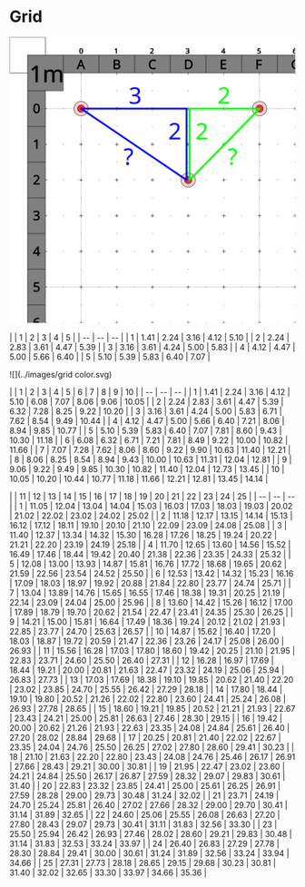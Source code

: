 # Grid

![](../images/grid.svg)

|  | 1 | 2 | 3 | 4 | 5 |
| -- | -- | -- |
| 1 | 1.41 | 2.24 | 3.16 | 4.12 | 5.10 |
| 2 | 2.24 | 2.83 | 3.61 | 4.47 | 5.39 |
| 3 | 3.16 | 3.61 | 4.24 | 5.00 | 5.83 |
| 4 | 4.12 | 4.47 | 5.00 | 5.66 | 6.40 |
| 5 | 5.10 | 5.39 | 5.83 | 6.40 | 7.07 |



![](../images/grid color.svg)


|  | 1 | 2 | 3 | 4 | 5 | 6 | 7 | 8 | 9 | 10 |
| -- | -- | -- |
| 1 | 1.41 | 2.24 | 3.16 | 4.12 | 5.10 | 6.08 | 7.07 | 8.06 | 9.06 | 10.05 |
| 2 | 2.24 | 2.83 | 3.61 | 4.47 | 5.39 | 6.32 | 7.28 | 8.25 | 9.22 | 10.20 |
| 3 | 3.16 | 3.61 | 4.24 | 5.00 | 5.83 | 6.71 | 7.62 | 8.54 | 9.49 | 10.44 |
| 4 | 4.12 | 4.47 | 5.00 | 5.66 | 6.40 | 7.21 | 8.06 | 8.94 | 9.85 | 10.77 |
| 5 | 5.10 | 5.39 | 5.83 | 6.40 | 7.07 | 7.81 | 8.60 | 9.43 | 10.30 | 11.18 |
| 6 | 6.08 | 6.32 | 6.71 | 7.21 | 7.81 | 8.49 | 9.22 | 10.00 | 10.82 | 11.66 |
| 7 | 7.07 | 7.28 | 7.62 | 8.06 | 8.60 | 9.22 | 9.90 | 10.63 | 11.40 | 12.21 |
| 8 | 8.06 | 8.25 | 8.54 | 8.94 | 9.43 | 10.00 | 10.63 | 11.31 | 12.04 | 12.81 |
| 9 | 9.06 | 9.22 | 9.49 | 9.85 | 10.30 | 10.82 | 11.40 | 12.04 | 12.73 | 13.45 |
| 10 | 10.05 | 10.20 | 10.44 | 10.77 | 11.18 | 11.66 | 12.21 | 12.81 | 13.45 | 14.14 |


|  | 11 | 12 | 13 | 14 | 15 | 16 | 17 | 18 | 19 | 20 | 21 | 22 | 23 | 24 | 25 |
| -- | -- | -- |
| 1  | 11.05 | 12.04 | 13.04 | 14.04 | 15.03 | 16.03 | 17.03 | 18.03 | 19.03 | 20.02 | 21.02 | 22.02 | 23.02 | 24.02 | 25.02 |
| 2  | 11.18 | 12.17 | 13.15 | 14.14 | 15.13 | 16.12 | 17.12 | 18.11 | 19.10 | 20.10 | 21.10 | 22.09 | 23.09 | 24.08 | 25.08 |
| 3  | 11.40 | 12.37 | 13.34 | 14.32 | 15.30 | 16.28 | 17.26 | 18.25 | 19.24 | 20.22 | 21.21 | 22.20 | 23.19 | 24.19 | 25.18 |
| 4  | 11.70 | 12.65 | 13.60 | 14.56 | 15.52 | 16.49 | 17.46 | 18.44 | 19.42 | 20.40 | 21.38 | 22.36 | 23.35 | 24.33 | 25.32 |
| 5  | 12.08 | 13.00 | 13.93 | 14.87 | 15.81 | 16.76 | 17.72 | 18.68 | 19.65 | 20.62 | 21.59 | 22.56 | 23.54 | 24.52 | 25.50 |
| 6  | 12.53 | 13.42 | 14.32 | 15.23 | 16.16 | 17.09 | 18.03 | 18.97 | 19.92 | 20.88 | 21.84 | 22.80 | 23.77 | 24.74 | 25.71 |
| 7  | 13.04 | 13.89 | 14.76 | 15.65 | 16.55 | 17.46 | 18.38 | 19.31 | 20.25 | 21.19 | 22.14 | 23.09 | 24.04 | 25.00 | 25.96 |
| 8  | 13.60 | 14.42 | 15.26 | 16.12 | 17.00 | 17.89 | 18.79 | 19.70 | 20.62 | 21.54 | 22.47 | 23.41 | 24.35 | 25.30 | 26.25 |
| 9  | 14.21 | 15.00 | 15.81 | 16.64 | 17.49 | 18.36 | 19.24 | 20.12 | 21.02 | 21.93 | 22.85 | 23.77 | 24.70 | 25.63 | 26.57 |
| 10  | 14.87 | 15.62 | 16.40 | 17.20 | 18.03 | 18.87 | 19.72 | 20.59 | 21.47 | 22.36 | 23.26 | 24.17 | 25.08 | 26.00 | 26.93 |
| 11  | 15.56 | 16.28 | 17.03 | 17.80 | 18.60 | 19.42 | 20.25 | 21.10 | 21.95 | 22.83 | 23.71 | 24.60 | 25.50 | 26.40 | 27.31 |
| 12  | 16.28 | 16.97 | 17.69 | 18.44 | 19.21 | 20.00 | 20.81 | 21.63 | 22.47 | 23.32 | 24.19 | 25.06 | 25.94 | 26.83 | 27.73 |
| 13  | 17.03 | 17.69 | 18.38 | 19.10 | 19.85 | 20.62 | 21.40 | 22.20 | 23.02 | 23.85 | 24.70 | 25.55 | 26.42 | 27.29 | 28.18 |
| 14  | 17.80 | 18.44 | 19.10 | 19.80 | 20.52 | 21.26 | 22.02 | 22.80 | 23.60 | 24.41 | 25.24 | 26.08 | 26.93 | 27.78 | 28.65 |
| 15  | 18.60 | 19.21 | 19.85 | 20.52 | 21.21 | 21.93 | 22.67 | 23.43 | 24.21 | 25.00 | 25.81 | 26.63 | 27.46 | 28.30 | 29.15 |
| 16  | 19.42 | 20.00 | 20.62 | 21.26 | 21.93 | 22.63 | 23.35 | 24.08 | 24.84 | 25.61 | 26.40 | 27.20 | 28.02 | 28.84 | 29.68 |
| 17  | 20.25 | 20.81 | 21.40 | 22.02 | 22.67 | 23.35 | 24.04 | 24.76 | 25.50 | 26.25 | 27.02 | 27.80 | 28.60 | 29.41 | 30.23 |
| 18  | 21.10 | 21.63 | 22.20 | 22.80 | 23.43 | 24.08 | 24.76 | 25.46 | 26.17 | 26.91 | 27.66 | 28.43 | 29.21 | 30.00 | 30.81 |
| 19  | 21.95 | 22.47 | 23.02 | 23.60 | 24.21 | 24.84 | 25.50 | 26.17 | 26.87 | 27.59 | 28.32 | 29.07 | 29.83 | 30.61 | 31.40 |
| 20  | 22.83 | 23.32 | 23.85 | 24.41 | 25.00 | 25.61 | 26.25 | 26.91 | 27.59 | 28.28 | 29.00 | 29.73 | 30.48 | 31.24 | 32.02 |
| 21  | 23.71 | 24.19 | 24.70 | 25.24 | 25.81 | 26.40 | 27.02 | 27.66 | 28.32 | 29.00 | 29.70 | 30.41 | 31.14 | 31.89 | 32.65 |
| 22  | 24.60 | 25.06 | 25.55 | 26.08 | 26.63 | 27.20 | 27.80 | 28.43 | 29.07 | 29.73 | 30.41 | 31.11 | 31.83 | 32.56 | 33.30 |
| 23  | 25.50 | 25.94 | 26.42 | 26.93 | 27.46 | 28.02 | 28.60 | 29.21 | 29.83 | 30.48 | 31.14 | 31.83 | 32.53 | 33.24 | 33.97 |
| 24  | 26.40 | 26.83 | 27.29 | 27.78 | 28.30 | 28.84 | 29.41 | 30.00 | 30.61 | 31.24 | 31.89 | 32.56 | 33.24 | 33.94 | 34.66 |
| 25  | 27.31 | 27.73 | 28.18 | 28.65 | 29.15 | 29.68 | 30.23 | 30.81 | 31.40 | 32.02 | 32.65 | 33.30 | 33.97 | 34.66 | 35.36 |





